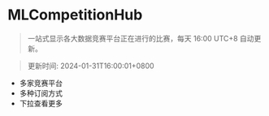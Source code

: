 # MLCompetitionHub

> 一站式显示各大数据竞赛平台正在进行的比赛，每天 16:00 UTC+8 自动更新。
  
> 更新时间: 2024-01-31T16:00:01+0800 

* 多家竞赛平台
* 多种订阅方式
* 下拉查看更多